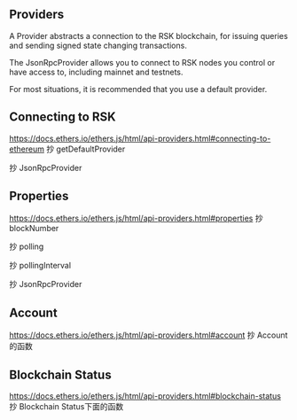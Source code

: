 ## Providers 

A Provider abstracts a connection to the RSK blockchain, for issuing queries and sending signed state changing transactions.

The JsonRpcProvider allows you to connect to RSK nodes you control or have access to, including mainnet and testnets.

For most situations, it is recommended that you use a default provider.

## Connecting to RSK
https://docs.ethers.io/ethers.js/html/api-providers.html#connecting-to-ethereum
抄 getDefaultProvider

抄 JsonRpcProvider

## Properties
https://docs.ethers.io/ethers.js/html/api-providers.html#properties
抄 blockNumber

抄 polling

抄 pollingInterval

抄 JsonRpcProvider


## Account 
https://docs.ethers.io/ethers.js/html/api-providers.html#account
抄 Account的函数

## Blockchain Status
https://docs.ethers.io/ethers.js/html/api-providers.html#blockchain-status
抄 Blockchain Status下面的函数

